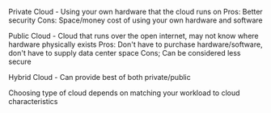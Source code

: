 Private Cloud - Using your own hardware that the cloud runs on
Pros: Better security
Cons: Space/money cost of using your own hardware and software 

Public Cloud - Cloud that runs over the open internet, may not know where hardware physically exists
Pros: Don't have to purchase hardware/software, don't have to supply data center space
Cons; Can be considered less secure

Hybrid Cloud - Can provide best of both private/public


Choosing type of cloud depends on matching your workload to cloud characteristics

